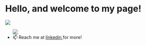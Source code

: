 <h1><b> Hello, and welcome to my page! </b></h1>
         <img align="center" src="https://github-readme-stats.vercel.app/api?username=austinhutchen&show_icons=false&theme=gruvbox" /> 
         
       
<ul>
       <img align="center" src="https://github-readme-stats.vercel.app/api/top-langs/?username=austinhutchen&hide_progress=true&langs_count=12&theme=react&hide=cmake,css,html,Objective-C++"/> 



<!---
austinhutchen/austinhutchen is a ✨ special ✨ repository because its `README.md` (this file) appears on your GitHub profile.
You can click the Preview link to take a look at your changes.
--->



<li> 📫 Reach me at <a href= "https://www.linkedin.com/in/austin-hutchen-15440a1b2" /> linkedin  </a> for more! </li>
</ul>
